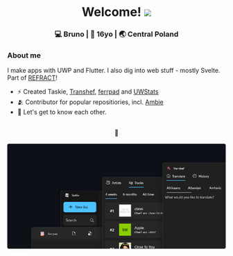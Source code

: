 <div align="center">
  <h1> Welcome! <img src="https://media.giphy.com/media/hvRJCLFzcasrR4ia7z/giphy.gif" width="25px"></h1>
</div>

<div align="center">
<h3>💻 Bruno | 👤 16yo  | 🌏 Central Poland </h3> 
</div>

### About me 

I make apps with UWP and Flutter. I also dig into web stuff - mostly Svelte. Part of [REFRACT](https://github.com/TheRefractCo)!

- ⚡  Created Taskie, [Transhef](https://github.com/shef3r/Transhef), [ferrpad](https://github.com/shef3r/ferrpad) and [UWStats](https://github.com/shef3r/UWStats)
- 🫂  Contributor for popular repositiories, incl. [Ambie](https://github.com/jenius-apps/ambie)
- 💭  Let's get to know each other.
<br>
<div align=center>🫶
<br>
<br>
<img src="https://github.com/shef3r/shef3r/blob/main/gh.png?raw=true" style="border-radius:4px;">

</div>
